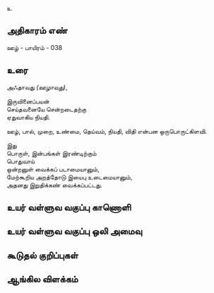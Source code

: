 உ


## அதிகாரம் எண்

ஊழ் - பாயிரம் - 038

## உரை

அஃதாவது _(ஊழாவது)_,  

இருவினைப்பயன்  
செய்தவனையே சென்றடைதற்கு  
ஏதுவாகிய நியதி.  

ஊழ், பால், முறை, உண்மை, தெய்வம், நியதி, விதி  என்பன ஒருபொருட்கிளவி.  

இது  
பொருள், இன்பங்கள் இரண்டிற்கும்  
பொதுவாய்  
ஒன்றனுள் வைக்கப் படாமையானும்,  
மேற்கூறிய அறத்தோடு இயைபு உடைமையானும்,  
அதனது இறுதிக்கண் வைக்கப்பட்டது.


## உயர் வள்ளுவ வகுப்பு காணொளி


## உயர் வள்ளுவ வகுப்பு ஒலி அமைவு 


## கூடுதல் குறிப்புகள்


## ஆங்கில விளக்கம்
